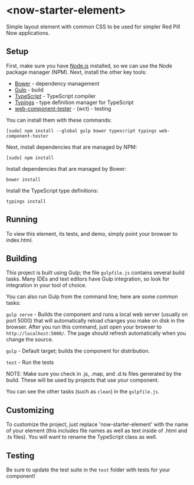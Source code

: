 # <now-starter-element\>

Simple layout element with common CSS to be used for simpler Red Pill Now applications.

## Setup

First, make sure you have [Node.js](https://nodejs.org/) installed, so we can use the Node package manager (NPM).
Next, install the other key tools: 

* [Bower](http://bower.io/) - dependency management 
* [Gulp](http://gulpjs.com/) - build
* [TypeScript](http://www.typescriptlang.org/) - TypeScript compiler
* [Typings](https://github.com/typings/typings) - type definition manager for TypeScript
* [web-component-tester](https://github.com/Polymer/web-component-tester) - (wct) - testing

You can install them with these commands:

`[sudo] npm install --global gulp bower typescript typings web-component-tester`

Next, install dependencies that are managed by NPM:

`[sudo] npm install`

Install dependencies that are managed by Bower:

`bower install`

Install the TypeScript type definitions:

`typings install`

## Running

To view this element, its tests, and demo, simply point your browser to index.html.

## Building 

This project is built using Gulp; the file `gulpfile.js` contains several build tasks. 
Many IDEs and text editors have Gulp integration, so look for integration in your tool of choice.

You can also run Gulp from the command line; here are some common tasks:

`gulp serve` - Builds the component and runs a local web server (usually on port 5000) that will automatically reload changes you make on disk in the browser.
After you run this command, just open your browser to `http://localhost:5000/`. The page should refresh automatically when you change the source.

`gulp` - Default target; builds the component for distribution.

`test` - Run the tests
 
NOTE: Make sure you check in .js, .map, and .d.ts files generated by the build. These will be used by projects that use your component.

You can see the other tasks (such as `clean`) in the `gulpfile.js`.

## Customizing 

To customize the project, just replace 'now-starter-element' with the name of your element (this includes file names as well as text inside of .html and .ts files). 
You will want to rename the TypeScript class as well.

## Testing

Be sure to update the test suite in the `test` folder with tests for your component!
